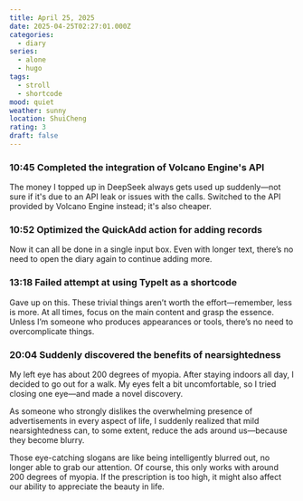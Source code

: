 ```yaml
---
title: April 25, 2025
date: 2025-04-25T02:27:01.000Z
categories:
  - diary
series:
  - alone
  - hugo
tags:
  - stroll
  - shortcode
mood: quiet
weather: sunny
location: ShuiCheng
rating: 3
draft: false
---
```


### 10:45 Completed the integration of Volcano Engine's API  

The money I topped up in DeepSeek always gets used up suddenly—not sure if it's due to an API leak or issues with the calls. Switched to the API provided by Volcano Engine instead; it's also cheaper.  

### 10:52 Optimized the QuickAdd action for adding records  

Now it can all be done in a single input box. Even with longer text, there’s no need to open the diary again to continue adding more.  

### 13:18 Failed attempt at using TypeIt as a shortcode  

Gave up on this. These trivial things aren’t worth the effort—remember, less is more. At all times, focus on the main content and grasp the essence. Unless I’m someone who produces appearances or tools, there’s no need to overcomplicate things.  

### 20:04 Suddenly discovered the benefits of nearsightedness  

My left eye has about 200 degrees of myopia. After staying indoors all day, I decided to go out for a walk. My eyes felt a bit uncomfortable, so I tried closing one eye—and made a novel discovery.  

As someone who strongly dislikes the overwhelming presence of advertisements in every aspect of life, I suddenly realized that mild nearsightedness can, to some extent, reduce the ads around us—because they become blurry.  

Those eye-catching slogans are like being intelligently blurred out, no longer able to grab our attention. Of course, this only works with around 200 degrees of myopia. If the prescription is too high, it might also affect our ability to appreciate the beauty in life. 